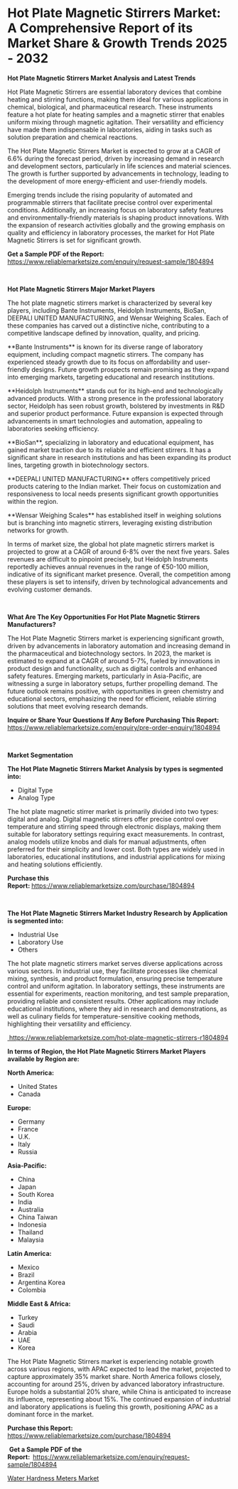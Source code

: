 <p><h1>Hot Plate Magnetic Stirrers Market: A Comprehensive Report of its Market Share & Growth Trends 2025 - 2032</h1></p><p><strong>Hot Plate Magnetic Stirrers Market Analysis and Latest Trends</strong></p>
<p><p>Hot Plate Magnetic Stirrers are essential laboratory devices that combine heating and stirring functions, making them ideal for various applications in chemical, biological, and pharmaceutical research. These instruments feature a hot plate for heating samples and a magnetic stirrer that enables uniform mixing through magnetic agitation. Their versatility and efficiency have made them indispensable in laboratories, aiding in tasks such as solution preparation and chemical reactions.</p><p>The Hot Plate Magnetic Stirrers Market is expected to grow at a CAGR of 6.6% during the forecast period, driven by increasing demand in research and development sectors, particularly in life sciences and material sciences. The growth is further supported by advancements in technology, leading to the development of more energy-efficient and user-friendly models. </p><p>Emerging trends include the rising popularity of automated and programmable stirrers that facilitate precise control over experimental conditions. Additionally, an increasing focus on laboratory safety features and environmentally-friendly materials is shaping product innovations. With the expansion of research activities globally and the growing emphasis on quality and efficiency in laboratory processes, the market for Hot Plate Magnetic Stirrers is set for significant growth.</p></p>
<p><strong>Get a Sample PDF of the Report:&nbsp;</strong> <a href="https://www.reliablemarketsize.com/enquiry/request-sample/1804894?utm_campaign=1743&utm_medium=2&utm_source=Github&utm_content=ia&utm_term=20022025&utm_id=hot-plate-magnetic-stirrers">https://www.reliablemarketsize.com/enquiry/request-sample/1804894</a></p>
<p>&nbsp;</p>
<p><strong>Hot Plate Magnetic Stirrers Major Market Players</strong></p>
<p><p>The hot plate magnetic stirrers market is characterized by several key players, including Bante Instruments, Heidolph Instruments, BioSan, DEEPALI UNITED MANUFACTURING, and Wensar Weighing Scales. Each of these companies has carved out a distinctive niche, contributing to a competitive landscape defined by innovation, quality, and pricing.</p><p>**Bante Instruments** is known for its diverse range of laboratory equipment, including compact magnetic stirrers. The company has experienced steady growth due to its focus on affordability and user-friendly designs. Future growth prospects remain promising as they expand into emerging markets, targeting educational and research institutions.</p><p>**Heidolph Instruments** stands out for its high-end and technologically advanced products. With a strong presence in the professional laboratory sector, Heidolph has seen robust growth, bolstered by investments in R&D and superior product performance. Future expansion is expected through advancements in smart technologies and automation, appealing to laboratories seeking efficiency.</p><p>**BioSan**, specializing in laboratory and educational equipment, has gained market traction due to its reliable and efficient stirrers. It has a significant share in research institutions and has been expanding its product lines, targeting growth in biotechnology sectors.</p><p>**DEEPALI UNITED MANUFACTURING** offers competitively priced products catering to the Indian market. Their focus on customization and responsiveness to local needs presents significant growth opportunities within the region.</p><p>**Wensar Weighing Scales** has established itself in weighing solutions but is branching into magnetic stirrers, leveraging existing distribution networks for growth.</p><p>In terms of market size, the global hot plate magnetic stirrers market is projected to grow at a CAGR of around 6-8% over the next five years. Sales revenues are difficult to pinpoint precisely, but Heidolph Instruments reportedly achieves annual revenues in the range of €50-100 million, indicative of its significant market presence. Overall, the competition among these players is set to intensify, driven by technological advancements and evolving customer demands.</p></p>
<p>&nbsp;</p>
<p><strong>What Are The Key Opportunities For Hot Plate Magnetic Stirrers Manufacturers?</strong></p>
<p><p>The Hot Plate Magnetic Stirrers market is experiencing significant growth, driven by advancements in laboratory automation and increasing demand in the pharmaceutical and biotechnology sectors. In 2023, the market is estimated to expand at a CAGR of around 5-7%, fueled by innovations in product design and functionality, such as digital controls and enhanced safety features. Emerging markets, particularly in Asia-Pacific, are witnessing a surge in laboratory setups, further propelling demand. The future outlook remains positive, with opportunities in green chemistry and educational sectors, emphasizing the need for efficient, reliable stirring solutions that meet evolving research demands.</p></p>
<p><strong>Inquire or Share Your Questions If Any Before Purchasing This Report:</strong> <a href="https://www.reliablemarketsize.com/enquiry/pre-order-enquiry/1804894?utm_campaign=1743&utm_medium=2&utm_source=Github&utm_content=ia&utm_term=20022025&utm_id=hot-plate-magnetic-stirrers">https://www.reliablemarketsize.com/enquiry/pre-order-enquiry/1804894</a></p>
<p>&nbsp;</p>
<p><strong>Market Segmentation</strong></p>
<p><strong>The Hot Plate Magnetic Stirrers Market Analysis by types is segmented into:</strong></p>
<p><ul><li>Digital Type</li><li>Analog Type</li></ul></p>
<p><p>The hot plate magnetic stirrer market is primarily divided into two types: digital and analog. Digital magnetic stirrers offer precise control over temperature and stirring speed through electronic displays, making them suitable for laboratory settings requiring exact measurements. In contrast, analog models utilize knobs and dials for manual adjustments, often preferred for their simplicity and lower cost. Both types are widely used in laboratories, educational institutions, and industrial applications for mixing and heating solutions efficiently.</p></p>
<p><strong>Purchase this Report:&nbsp;</strong><a href="https://www.reliablemarketsize.com/purchase/1804894?utm_campaign=1743&utm_medium=2&utm_source=Github&utm_content=ia&utm_term=20022025&utm_id=hot-plate-magnetic-stirrers">https://www.reliablemarketsize.com/purchase/1804894</a></p>
<p>&nbsp;</p>
<p><strong>The Hot Plate Magnetic Stirrers Market Industry Research by Application is segmented into:</strong></p>
<p><ul><li>Industrial Use</li><li>Laboratory Use</li><li>Others</li></ul></p>
<p><p>The hot plate magnetic stirrers market serves diverse applications across various sectors. In industrial use, they facilitate processes like chemical mixing, synthesis, and product formulation, ensuring precise temperature control and uniform agitation. In laboratory settings, these instruments are essential for experiments, reaction monitoring, and test sample preparation, providing reliable and consistent results. Other applications may include educational institutions, where they aid in research and demonstrations, as well as culinary fields for temperature-sensitive cooking methods, highlighting their versatility and efficiency.</p></p>
<p><a href="https://www.reliablemarketsize.com/hot-plate-magnetic-stirrers-r1804894?utm_campaign=1743&utm_medium=2&utm_source=Github&utm_content=ia&utm_term=20022025&utm_id=hot-plate-magnetic-stirrers">&nbsp;https://www.reliablemarketsize.com/hot-plate-magnetic-stirrers-r1804894</a></p>
<p><strong>In terms of Region, the Hot Plate Magnetic Stirrers Market Players available by Region are:</strong></p>
<p>
    <p> <strong> North America: </strong>
        <ul>
            <li>United States</li>
            <li>Canada</li>
        </ul>
        </p> 
    <p> <strong> Europe: </strong>
        <ul>
            <li>Germany</li>
            <li>France</li>
            <li>U.K.</li>
            <li>Italy</li>
            <li>Russia</li>
        </ul>
        </p> 
    <p> <strong> Asia-Pacific: </strong>
        <ul>
            <li>China</li>
            <li>Japan</li>
            <li>South Korea</li>
            <li>India</li>
            <li>Australia</li>
            <li>China Taiwan</li>
            <li>Indonesia</li>
            <li>Thailand</li>
            <li>Malaysia</li>
        </ul>
        </p> 
    <p> <strong> Latin America: </strong>
        <ul>
            <li>Mexico</li>
            <li>Brazil</li>
            <li>Argentina Korea</li>
            <li>Colombia</li>
        </ul>
        </p> 
    <p> <strong> Middle East & Africa: </strong>
        <ul>
            <li>Turkey</li>
            <li>Saudi</li>
            <li>Arabia</li>
            <li>UAE</li>
            <li>Korea</li>
        </ul>
    </p>
    </p>
<p><p>The Hot Plate Magnetic Stirrers market is experiencing notable growth across various regions, with APAC expected to lead the market, projected to capture approximately 35% market share. North America follows closely, accounting for around 25%, driven by advanced laboratory infrastructure. Europe holds a substantial 20% share, while China is anticipated to increase its influence, representing about 15%. The continued expansion of industrial and laboratory applications is fueling this growth, positioning APAC as a dominant force in the market.</p></p>
<p><strong>Purchase this Report: </strong><a href="https://www.reliablemarketsize.com/purchase/1804894?utm_campaign=1743&utm_medium=2&utm_source=Github&utm_content=ia&utm_term=20022025&utm_id=hot-plate-magnetic-stirrers">https://www.reliablemarketsize.com/purchase/1804894</a></p>
<p>&nbsp;<strong>Get a Sample PDF of the Report:&nbsp;&nbsp;</strong><a href="https://www.reliablemarketsize.com/enquiry/request-sample/1804894?utm_campaign=1743&utm_medium=2&utm_source=Github&utm_content=ia&utm_term=20022025&utm_id=hot-plate-magnetic-stirrers">https://www.reliablemarketsize.com/enquiry/request-sample/1804894</a></p>
<p><strong></strong></p>
<p><p><a href="https://github.com/willjis/Market-Research-Report-List-1/blob/main/water-hardness-meters-market.md?utm_campaign=1743&utm_medium=2&utm_source=Github&utm_content=ia&utm_term=20022025&utm_id=hot-plate-magnetic-stirrers">Water Hardness Meters Market</a></p></p>